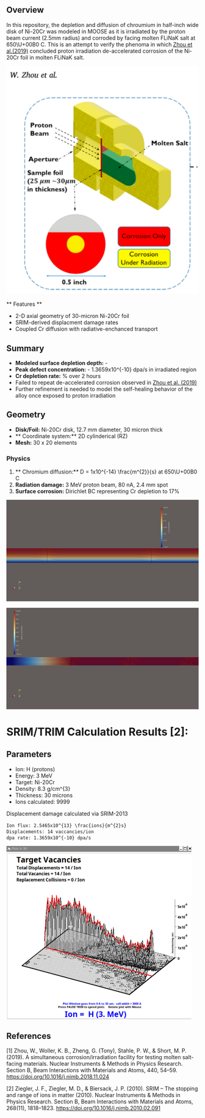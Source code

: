 

## Overview 

In this repository, the depletion and diffusion of chroumium in half-inch wide disk of Ni-20Cr was modeled in MOOSE as it is irradiated by the proton beam current (2.5mm radius) and corroded by facing molten FLiNaK salt at 650\U+00B0 C. This is an attempt to verify the phenoma in which [Zhou et al.(2019)](https://doi.org/10.1016/j.nimb.2018.11.024) concluded proton irradiation de-accelerated corrosion of the Ni-20Cr foil in molten FLiNaK salt. 

![MIT Facility](ZhouDiagramExperimentalMiT.png)

** Features ** 
- 2-D axial geometry of 30-micron Ni-20Cr foil 
- SRIM-derived displacment damage rates 
- Coupled Cr diffusion with radiative-enchanced transport 

## Summary 

- **Modeled surface depletion depth:** - 
- **Peak defect concentration:** - 1.3659x10^{-10} dpa/s in irradiated region 
- **Cr depletion rate:** % over 2 hours 
- Failed to repeat de-accelerated corrosion observed in [Zhou et al. (2019)](https://doi.org/10.1016/j.nimb.2018.11.024)
- Further refinement is needed to model the self-healing behavior of the alloy once exposed to proton irradiation 


## Geometry 
- **Disk/Foil:** Ni-20Cr disk, 12.7 mm diameter, 30 micron thick 
- ** Coordinate system:** 2D cylinderical (RZ) 
- **Mesh:** 30 x 20 elements 

### Physics 
1. ** Chromium diffusion:** D = 1x10^{-14} \frac{m^{2}}{s} at 650\U+00B0 C 
2. **Radiation damage:** 3 MeV proton beam, 80 nA, 2.4 mm spot 
3. **Surface corrosion:** Dirichlet BC representing Cr depletion to 17%

![Cr depletion](MOOSE_visualization/Cr_depletion.png)

![Radiation damage](MOOSE_visualization/defect_concentration.png)

# SRIM/TRIM Calculation Results [2]:

## Parameters
- Ion: H (protons)
- Energy: 3 MeV
- Target: Ni-20Cr
- Density: 8.3 g/cm^{3}
- Thickness: 30 microns 
- Ions calculated: 9999

Displacement damage calculated via SRIM-2013
```
Ion flux: 2.5465x10^{13} \frac{ions}{m^{2}s}
Displacements: 14 vaccancies/ion 
dpa rate: 1.3659x10^{-10} dpa/s
```
![TargetVacancies](SRIM_data/TargetVacancies.png)


## References
[1] Zhou, W., Woller, K. B., Zheng, G. (Tony), Stahle, P. W., & Short, M. P. (2019). A simultaneous corrosion/irradiation facility for testing molten salt-facing materials. Nuclear Instruments & Methods in Physics Research. Section B, Beam Interactions with Materials and Atoms, 440, 54–59. https://doi.org/10.1016/j.nimb.2018.11.024

[2] Ziegler, J. F., Ziegler, M. D., & Biersack, J. P. (2010). SRIM – The stopping and range of ions in matter (2010). Nuclear Instruments & Methods in Physics Research. Section B, Beam Interactions with Materials and Atoms, 268(11), 1818–1823. https://doi.org/10.1016/j.nimb.2010.02.091

